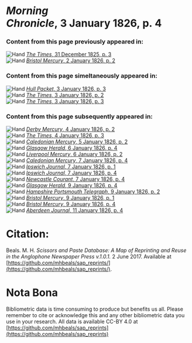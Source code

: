 # *Morning Chronicle*, 3 January 1826, p. 4  
  
### Content from this page previously appeared in:  
![Hand](http://scissorsandpaste.net/wp-content/uploads/2017/06/smallhandpointer.png) [*The Times*, 31 December 1825, p. 3](https://mhbeals.github.io/sap_html/The-Times/The-Times-31-December-1825-p-3)  
![Hand](http://scissorsandpaste.net/wp-content/uploads/2017/06/smallhandpointer.png) [*Bristol Mercury*, 2 January 1826, p. 2](https://mhbeals.github.io/sap_html/Bristol-Mercury/Bristol-Mercury-2-January-1826-p-2)  
  
### Content from this page simeltaneously appeared in:  
![Hand](http://scissorsandpaste.net/wp-content/uploads/2017/06/smallhandpointer.png) [*Hull Packet*, 3 January 1826, p. 3](https://mhbeals.github.io/sap_html/Hull-Packet/Hull-Packet-3-January-1826-p-3)  
![Hand](http://scissorsandpaste.net/wp-content/uploads/2017/06/smallhandpointer.png) [*The Times*, 3 January 1826, p. 2](https://mhbeals.github.io/sap_html/The-Times/The-Times-3-January-1826-p-2)  
![Hand](http://scissorsandpaste.net/wp-content/uploads/2017/06/smallhandpointer.png) [*The Times*, 3 January 1826, p. 3](https://mhbeals.github.io/sap_html/The-Times/The-Times-3-January-1826-p-3)  
  
### Content from this page subsequently appeared in:  
![Hand](http://scissorsandpaste.net/wp-content/uploads/2017/06/smallhandpointer.png) [*Derby Mercury*, 4 January 1826, p. 2](https://mhbeals.github.io/sap_html/Derby-Mercury/Derby-Mercury-4-January-1826-p-2)  
![Hand](http://scissorsandpaste.net/wp-content/uploads/2017/06/smallhandpointer.png) [*The Times*, 4 January 1826, p. 3](https://mhbeals.github.io/sap_html/The-Times/The-Times-4-January-1826-p-3)  
![Hand](http://scissorsandpaste.net/wp-content/uploads/2017/06/smallhandpointer.png) [*Caledonian Mercury*, 5 January 1826, p. 2](https://mhbeals.github.io/sap_html/Caledonian-Mercury/Caledonian-Mercury-5-January-1826-p-2)  
![Hand](http://scissorsandpaste.net/wp-content/uploads/2017/06/smallhandpointer.png) [*Glasgow Herald*, 6 January 1826, p. 4](https://mhbeals.github.io/sap_html/Glasgow-Herald/Glasgow-Herald-6-January-1826-p-4)  
![Hand](http://scissorsandpaste.net/wp-content/uploads/2017/06/smallhandpointer.png) [*Liverpool Mercury*, 6 January 1826, p. 2](https://mhbeals.github.io/sap_html/Liverpool-Mercury/Liverpool-Mercury-6-January-1826-p-2)  
![Hand](http://scissorsandpaste.net/wp-content/uploads/2017/06/smallhandpointer.png) [*Caledonian Mercury*, 7 January 1826, p. 4](https://mhbeals.github.io/sap_html/Caledonian-Mercury/Caledonian-Mercury-7-January-1826-p-4)  
![Hand](http://scissorsandpaste.net/wp-content/uploads/2017/06/smallhandpointer.png) [*Ipswich Journal*, 7 January 1826, p. 1](https://mhbeals.github.io/sap_html/Ipswich-Journal/Ipswich-Journal-7-January-1826-p-1)  
![Hand](http://scissorsandpaste.net/wp-content/uploads/2017/06/smallhandpointer.png) [*Ipswich Journal*, 7 January 1826, p. 4](https://mhbeals.github.io/sap_html/Ipswich-Journal/Ipswich-Journal-7-January-1826-p-4)  
![Hand](http://scissorsandpaste.net/wp-content/uploads/2017/06/smallhandpointer.png) [*Newcastle Courant*, 7 January 1826, p. 4](https://mhbeals.github.io/sap_html/Newcastle-Courant/Newcastle-Courant-7-January-1826-p-4)  
![Hand](http://scissorsandpaste.net/wp-content/uploads/2017/06/smallhandpointer.png) [*Glasgow Herald*, 9 January 1826, p. 4](https://mhbeals.github.io/sap_html/Glasgow-Herald/Glasgow-Herald-9-January-1826-p-4)  
![Hand](http://scissorsandpaste.net/wp-content/uploads/2017/06/smallhandpointer.png) [*Hampshire Portsmouth Telegraph*, 9 January 1826, p. 2](https://mhbeals.github.io/sap_html/Hampshire-Portsmouth-Telegraph/Hampshire-Portsmouth-Telegraph-9-January-1826-p-2)  
![Hand](http://scissorsandpaste.net/wp-content/uploads/2017/06/smallhandpointer.png) [*Bristol Mercury*, 9 January 1826, p. 1](https://mhbeals.github.io/sap_html/Bristol-Mercury/Bristol-Mercury-9-January-1826-p-1)  
![Hand](http://scissorsandpaste.net/wp-content/uploads/2017/06/smallhandpointer.png) [*Bristol Mercury*, 9 January 1826, p. 4](https://mhbeals.github.io/sap_html/Bristol-Mercury/Bristol-Mercury-9-January-1826-p-4)  
![Hand](http://scissorsandpaste.net/wp-content/uploads/2017/06/smallhandpointer.png) [*Aberdeen Journal*, 11 January 1826, p. 4](https://mhbeals.github.io/sap_html/Aberdeen-Journal/Aberdeen-Journal-11-January-1826-p-4)  


# Citation: 

Beals. M. H. *Scissors and Paste Database: A Map of Reprinting and Reuse in the Anglophone Newspaper Press v.1.0.1.* 2 June 2017. Available at [https://github.com/mhbeals/sap_reprints/](https://github.com/mhbeals/sap_reprints/). 

# Nota Bona

Bibliometric data is time consuming to produce but benefits us all. Please remember to cite or acknowledge this and any other bibliometric data you use in your research. All data is available CC-BY 4.0 at [https://github.com/mhbeals/sap_reprints](https://github.com/mhbeals/sap_reprints)